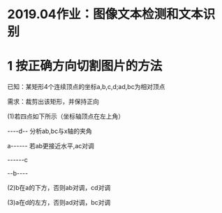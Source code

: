 # 2019.04作业：图像文本检测和文本识别
# 1 按正确方向切割图片的方法

已知：某矩形4个连续顶点的坐标a,b,c,d;ad,bc为相对顶点

需求：裁剪出该矩形，并保持正向

(1)若四点如下所示（坐标轴顶点在左上角）

----d--    分析ab,bc与x轴的夹角

a------   若ab更接近水平,ac对调

------c

--b----

(2)b在a的下方，否则ab对调，cd对调

(3)a在d的左方，否则ad对调，bc对调
